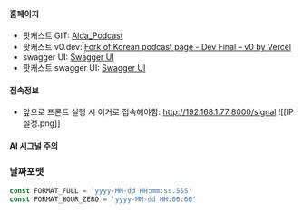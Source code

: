 
#### 홈페이지 
- 팟캐스트 GIT: [Alda_Podcast](http://dev.ijaksnc.co.kr/organizations/Alda_Podcast)
- 팟캐스트 v0.dev: [Fork of Korean podcast page - Dev Final – v0 by Vercel](https://v0.dev/chat/fork-of-korean-podcast-page-dev-final-1p3twpdaDi8)
- swagger UI: [Swagger UI](http://192.168.1.76:8204/webjars/swagger-ui/index.html#/5%20-%20%EC%8B%9C%EA%B7%B8%EB%84%90%20%EC%A0%95%EB%B3%B4/getSignals)
- 팟캐스트 swagger UI: [Swagger UI](https://apidev.82alda.co.kr:4000/api-docs)

#### 접속정보
- 앞으로 프론트 실행 시 이거로 접속해야함: http://192.168.1.77:8000/signal
![[IP설정.png]]

#### AI 시그널 주의

### 날짜포맷

```ts
const FORMAT_FULL = 'yyyy-MM-dd HH:mm:ss.SSS'
const FORMAT_HOUR_ZERO = 'yyyy-MM-dd HH:00:00'
```